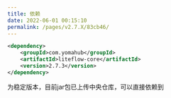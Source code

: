 ```yaml
---
title: 依赖
date: 2022-06-01 00:15:10
permalink: /pages/v2.7.X/83cb46/
---
```


```xml
<dependency>
	<groupId>com.yomahub</groupId>
    <artifactId>liteflow-core</artifactId>
	<version>2.7.3</version>
</dependency>
```
为稳定版本，目前jar包已上传中央仓库，可以直接依赖到